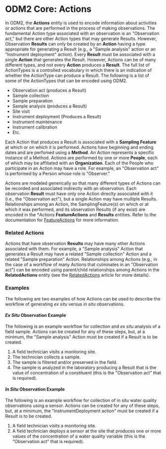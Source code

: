 ODM2 Core: Actions
==================

In ODM2, the **Actions** entity is used to encode information about activities or actions that are performed in the process of making observations.  The fundamental Action type associated with an observation is an "Observation act," but there are other Action types that may generate Results. However, Observation **Results** can only be created by an **Action** having a type appropriate for generating a Result (e.g., a "Sample analysis" action or an "Instrument deployment" action). Every **Result** must be associated with a single **Action** that generates the Result.  However, Actions can be of many different types, and not every **Action** produces a **Result**. The full list of ActionTypes is a controlled vocabulary in which there is an indication of whether the ActionType can produce a Result. The following is a list of some of the ActionTypes that can be encoded using ODM2.  

* Observation act (produces a Result)
* Sample collection
* Sample preparation
* Sample analysis (produces a Result)
* Site visit
* Instrument deployment (Produces a Result)
* Instrument maintenance
* Instrument calibration
* Etc.

Each Action that produces a Result is associated with a **Sampling Feature** at which or on which it is performed. Actions have beginning and ending dates and are perfomed using a **Method**. An Action represents a specific instance of a Method. Actions are performed by one or more **People**, each of which may be affiliated with an **Organization**. Each of the People who participate in an Action may have a role. For example, an "Observation act" is performed by a Person whose role is "Observer."

Actions are modeled generically so that many different types of Actions can be recorded and associated indirectly with an observation.  Each observation **Result** must have only one Action direclty associated with it (i.e., the "Observation act"), but a single Action may have multiple Results. Relationships among an Action, the SamplingFeature(s) on which or at which it was performed, and its observation Results (if any exist) are encoded in the  **Actions* **FeatureActions** and **Results** entities.  Refer to the documentation for [FeatureActions](core_featureactions.md) for more information.

### Related Actions ###
Actions that have observation **Results** may have many other Actions associated with them. For example, a "Sample analysis" Action that generates a Result may have a related "Sample collection" Action and a related "Sample preparation" Action. Relationships among Actions (e.g., in the case of a workflow of many Actions that culminates in an "Observation act") can be encoded using parent/child relationships among Actions in the **RelatedActions** entity (see the [RelatedActions](core_relatedactions.md) article for more details).

### Examples ###
The following are two examples of how Actions can be used to describe the workflow of generating *ex situ* versus *in situ* observations.

#### *Ex Situ* Observation Example ####

The following is an example workflow for collection and *ex situ* analysis of a field sample.  Actions can be created for any of these steps, but, at a minimum, the "Sample analysis" Action must be created if a Result is to be created.

1. A field technician visits a monitoring site. 
2. The technician collects a sample.  
3. The sample is filtered and/or preserved in the field. 
4. The sample is analyzed in the laboratory producing a Result that is the value of concentration of a constituent (this is the "Observation act" that is required).  

####  *In Situ* Observation Example ####

The following is an example workflow for collection of in situ water quality observations using a sensor.  Actions can be created for any of these steps, but, at a minimum, the "InstrumentDeployment action" must be created if a Result is to be created.

1. A field technician visits a monitoring site.
2. A field technician deploys a sensor at the site that produces one or more values of the concentration of a water quality variable (this is the "Observation act" that is required).

